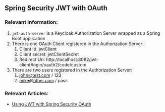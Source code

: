 ## Spring Security JWT with OAuth

### Relevant information:

1. `jwt-auth-server` is a Keycloak Authorization Server wrapped as a Spring Boot application
2. There is one OAuth Client registered in the Authorization Server:
   1. Client Id: jwtClient
   2. Client secret: jwtClientSecret
   3. Redirect Uri: http://localhost:8082/jwt-client/login/oauth2/code/custom
3. There are two users registered in the Authorization Server:
   1. john@test.com / 123
   2. mike@other.com / pass
    
### Relevant Articles:

- [Using JWT with Spring Security OAuth](https://www.baeldung.com/spring-security-oauth-jwt)
